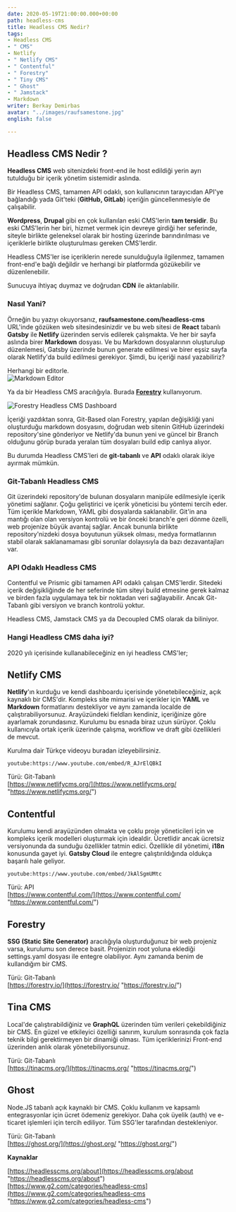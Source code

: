 ```yaml
---
date: 2020-05-19T21:00:00.000+00:00
path: headless-cms
title: Headless CMS Nedir?
tags:
- Headless CMS
- " CMS"
- Netlify
- " Netlify CMS"
- " Contentful"
- " Forestry"
- " Tiny CMS"
- " Ghost"
- " Jamstack"
- Markdown
writer: Berkay Demirbas
avatar: "../images/raufsamestone.jpg"
english: false

---
```

## Headless CMS Nedir ?

**Headless CMS** web sitenizdeki front-end ile host edildiği yerin ayrı tutulduğu bir içerik yönetim sistemidir aslında.

Bir Headless CMS, tamamen API odaklı, son kullanıcının tarayıcıdan API'ye bağlandığı yada Git'teki (**GitHub, GitLab**) içeriğin güncellenmesiyle de çalışabilir.

**Wordpress**, **Drupal** gibi en çok kullanılan eski CMS'lerin **tam tersidir**. Bu eski CMS'lerin her biri, hizmet vermek için devreye girdiği her seferinde, siteyle birlikte geleneksel olarak bir hosting üzerinde barındırılması ve içeriklerle birlikte oluşturulması gereken CMS'lerdir.

Headless CMS'ler ise içeriklerin nerede sunulduğuyla ilgilenmez, tamamen front-end'e bağlı değildir ve herhangi bir platformda gözükebilir ve düzenlenebilir.

Sunucuya ihtiyaç duymaz ve doğrudan **CDN** ile aktarılabilir.

### Nasıl Yani?

Örneğin bu yazıyı okuyorsanız, **raufsamestone.com/headless-cms** URL'inde gözüken web sitesindesinizdir ve bu web sitesi de **React** tabanlı **Gatsby** ile **Netlify** üzerinden servis edilerek çalışmakta. Ve her bir sayfa aslında birer **Markdown** dosyası. Ve bu Markdown dosyalarının oluşturulup düzenlemesi, Gatsby üzerinde bunun generate edilmesi ve birer eşsiz sayfa olarak Netlify'da build edilmesi gerekiyor. Şimdi, bu içeriği nasıl yazabiliriz?

Herhangi bir editorle.  
![Markdown Editor](https://res.cloudinary.com/raufsamestone/image/upload/v1589966134/blog-contents/headless-cms-markdown-editor_koabgj.webp "VS Code")

Ya da bir Headless CMS aracılığıyla. Burada [**Forestry**](https://forestry.io/) kullanıyorum.

![Forestry Headless CMS Dashboard](https://res.cloudinary.com/raufsamestone/image/upload/v1589959817/blog-contents/headless-cms-forestry-dashboard_sfjtrb.webp "Forestry Headless CMS Dashboard")

İçeriği yazdıktan sonra, Git-Based olan Forestry, yapılan değişikliği yani oluşturduğu markdown dosyasını, doğrudan web sitenin GitHub üzerindeki repository'sine gönderiyor ve Netlify'da bunun yeni ve güncel bir Branch olduğunu görüp burada yeralan tüm dosyaları build edip canlıya alıyor.

Bu durumda Headless CMS'leri de **git-tabanlı** ve **API** odaklı olarak ikiye ayırmak mümkün.

### Git-Tabanlı Headless CMS

Git üzerindeki repository'de bulunan dosyaların manipüle edilmesiyle içerik yönetimi sağlanır. Çoğu geliştirici ve içerik yöneticisi bu yöntemi tercih eder. Tüm içerikle Markdown, YAML gibi dosyalarda saklanabilir. Git'in ana mantığı olan olan versiyon kontrolü ve bir önceki branch'e geri dönme özelli, web projenize büyük avantaj sağlar. Ancak bununla birlikte repository'nizdeki dosya boyutunun yüksek olması, medya formatlarının stabil olarak saklanamaması gibi sorunlar dolayısıyla da bazı dezavantajları var.

### API Odaklı Headless CMS

Contentful ve Prismic gibi tamamen API odaklı çalışan CMS'lerdir. Sitedeki içerik değişikliğinde de her seferinde tüm siteyi build etmesine gerek kalmaz ve birden fazla uygulamaya tek bir noktadan veri sağlayabilir. Ancak Git-Tabanlı gibi versiyon ve branch kontrolü yoktur.

Headless CMS, Jamstack CMS ya da Decoupled CMS olarak da biliniyor.

### Hangi Headless CMS daha iyi?

2020 yılı içerisinde kullanabileceğiniz en iyi headless CMS'ler;

## Netlify CMS

**Netlify**'ın kurduğu ve kendi dashboardu içerisinde yönetebileceğiniz, açık kaynaklı bir CMS'dir. Kompleks site mimarisi ve içerikler için **YAML** ve **Markdown** formatlarını destekliyor ve aynı zamanda localde de çalıştırabiliyorsunuz. Arayüzündeki fieldları kendiniz, içeriğinize göre ayarlamak zorundasınız. Kurulumu bu esnada biraz uzun sürüyor. Çoklu kullanıcıyla ortak içerik üzerinde çalışma, workflow ve draft gibi özellikleri de mevcut.

Kurulma dair Türkçe videoyu buradan izleyebilirsiniz.

`youtube:https://www.youtube.com/embed/R_AJrElQBkI`

Türü: Git-Tabanlı  
[https://www.netlifycms.org/](https://www.netlifycms.org/ "https://www.netlifycms.org/")

## Contentful

Kurulumu kendi arayüzünden olmakta ve çoklu proje yöneticileri için ve kompleks içerik modelleri oluşturmak için idealdir. Ücretlidir ancak ücretsiz versiyonunda da sunduğu özellikler tatmin edici. Özellikle dil yönetimi, **i18n** konusunda gayet iyi. **Gatsby Cloud** ile entegre çalıştırıldığında oldukça başarılı hale geliyor.

`youtube:https://www.youtube.com/embed/JkAlSgmUMtc`

Türü: API  
[https://www.contentful.com/](https://www.contentful.com/ "https://www.contentful.com/")

## Forestry

**SSG (Static Site Generator)** aracılığıyla oluşturduğunuz bir web projeniz varsa, kurulumu son derece basit. Projenizin root yoluna eklediği settings.yaml dosyası ile entegre olabiliyor. Aynı zamanda benim de kullandığım bir CMS.

Türü: Git-Tabanlı  
[https://forestry.io/](https://forestry.io/ "https://forestry.io/")

## Tina CMS

Local'de çalıştırabildiğiniz ve **GraphQL** üzerinden tüm verileri çekebildiğiniz bir CMS. En güzel ve etkileyici özelliği sanırım, kurulum sonrasında çok fazla teknik bilgi gerektirmeyen bir dinamiği olması. Tüm içeriklerinizi Front-end üzerinden anlık olarak yönetebiliyorsunuz.

Türü: Git-Tabanlı  
[https://tinacms.org/](https://tinacms.org/ "https://tinacms.org/")

## Ghost

Node.JS tabanlı açık kaynaklı bir CMS. Çoklu kullanım ve kapsamlı entegrasyonlar için ücret ödemeniz gerekiyor. Daha çok üyelik (auth) ve e-ticaret işlemleri için tercih ediliyor. Tüm SSG'ler tarafından destekleniyor.

Türü: Git-Tabanlı  
[https://ghost.org/](https://ghost.org/ "https://ghost.org/")

**Kaynaklar**

[https://headlesscms.org/about](https://headlesscms.org/about "https://headlesscms.org/about")  
[https://www.g2.com/categories/headless-cms](https://www.g2.com/categories/headless-cms "https://www.g2.com/categories/headless-cms")